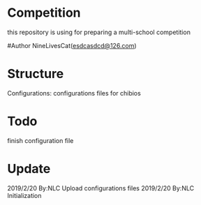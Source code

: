 # Competition
this repository is using for preparing a multi-school competition

#Author
NineLivesCat(esdcasdcd@126.com)

# Structure
Configurations:     configurations files for chibios

# Todo
finish configuration file

# Update
2019/2/20   By:NLC      Upload configurations files
2019/2/20   By:NLC      Initialization
